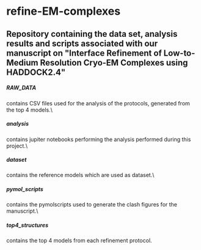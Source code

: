 # refine-EM-complexes
Repository containing the data set, analysis results and scripts associated with our manuscript on "Interface Refinement of Low-to-Medium Resolution Cryo-EM Complexes using HADDOCK2.4"
-------
##### RAW_DATA
contains CSV files used for the analysis of the protocols, generated from the top 4 models.\
##### analysis
contains jupiter notebooks performing the analysis performed during this project.\
##### dataset
contains the reference models which are used as dataset.\
##### pymol_scripts
contains the pymolscripts used to generate the clash figures for the manuscript.\
##### top4_structures
contains the top 4 models from each refinement protocol.
